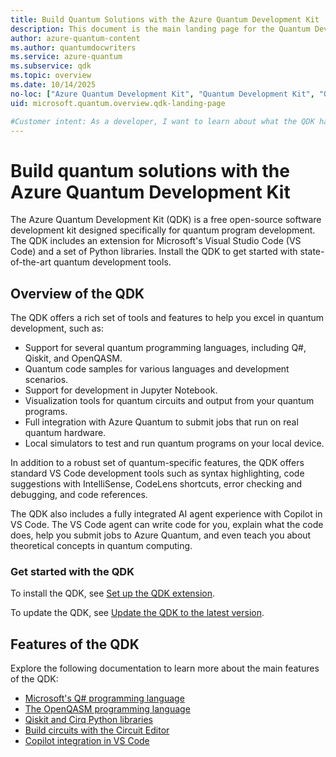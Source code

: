 ```yaml
---
title: Build Quantum Solutions with the Azure Quantum Development Kit
description: This document is the main landing page for the Quantum Development Kit (QDK), which gives a high level overview of the QDK and links to documentation on all the features in the QDK.
author: azure-quantum-content
ms.author: quantumdocwriters
ms.service: azure-quantum
ms.subservice: qdk
ms.topic: overview
ms.date: 10/14/2025
no-loc: ["Azure Quantum Development Kit", "Quantum Development Kit", "QDK", "Visual Studio Code", "VS Code", "IntelliSense", "CodeLens", "Jupyter Notebook", "AI", "Copilot", "Microsoft's", "Q#", "OpenQASM", "Qiskit", "Cirq", "Python", "Circuit Editor"]
uid: microsoft.quantum.overview.qdk-landing-page

#Customer intent: As a developer, I want to learn about what the QDK has to offer and how to use the QDK.
---
```


# Build quantum solutions with the Azure Quantum Development Kit

The Azure Quantum Development Kit (QDK) is a free open-source software development kit designed specifically for quantum program development. The QDK includes an extension for Microsoft's Visual Studio Code (VS Code) and a set of Python libraries. Install the QDK to get started with state-of-the-art quantum development tools.

## Overview of the QDK

The QDK offers a rich set of tools and features to help you excel in quantum development, such as:

- Support for several quantum programming languages, including Q#, Qiskit, and OpenQASM.
- Quantum code samples for various languages and development scenarios.
- Support for development in Jupyter Notebook.
- Visualization tools for quantum circuits and output from your quantum programs.
- Full integration with Azure Quantum to submit jobs that run on real quantum hardware.
- Local simulators to test and run quantum programs on your local device.

In addition to a robust set of quantum-specific features, the QDK offers standard VS Code development tools such as syntax highlighting, code suggestions with IntelliSense, CodeLens shortcuts, error checking and debugging, and code references.

The QDK also includes a fully integrated AI agent experience with Copilot in VS Code. The VS Code agent can write code for you, explain what the code does, help you submit jobs to Azure Quantum, and even teach you about theoretical concepts in quantum computing.

### Get started with the QDK

To install the QDK, see [Set up the QDK extension](xref:microsoft.quantum.install-qdk.overview).

To update the QDK, see [Update the QDK to the latest version](xref:microsoft.quantum.update-qdk).

## Features of the QDK

Explore the following documentation to learn more about the main features of the QDK:

- [Microsoft's Q# programming language](xref:microsoft.quantum.qsharp-overview)
- [The OpenQASM programming language](xref:microsoft.quantum.how-to.openqasm-development-qdk)
- [Qiskit and Cirq Python libraries](xref:microsoft.quantum.overview.qdk-qiskit-cirq)
- [Build circuits with the Circuit Editor](xref:microsoft.quantum.how-to.qdk-circuit-editor)
- [Copilot integration in VS Code](xref:microsoft.quantum.how-to.qdk-vscode-agent-setup)
